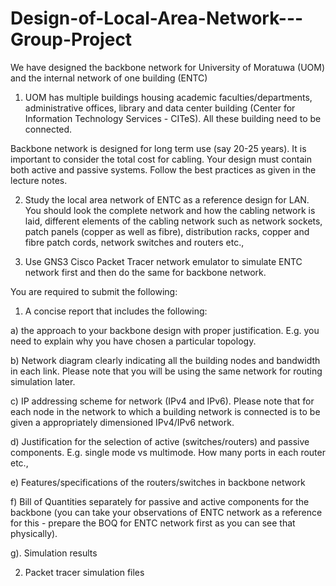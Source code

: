 # Design-of-Local-Area-Network---Group-Project
We have designed the backbone network for University of Moratuwa (UOM) and the internal network of one building (ENTC)
1.  UOM has multiple buildings housing academic faculties/departments, administrative offices, library and data center building (Center for Information Technology Services - CITeS).  All these building need to be connected.

Backbone network is designed for long term use (say 20-25 years).  It is important to consider the total cost for cabling.  Your design must contain both active and passive systems. 
Follow the best practices as given in the lecture notes. 

2.  Study the local area network of ENTC as a reference design for LAN.  You should look the complete network and how the cabling network is laid, different elements of the cabling network such as network sockets, patch panels (copper as well as fibre), distribution racks, copper and fibre patch cords, network switches and routers etc.,

3.  Use GNS3   Cisco Packet Tracer network emulator to simulate ENTC network first and then do the same for backbone network. 

You are required to submit the following:

1.  A concise report that includes the following:

a)  the approach to your backbone design with proper justification.  E.g. you need to explain why you have chosen a particular topology.

b) Network diagram clearly indicating all the building nodes and bandwidth in each link.   Please note that you will be using the same network for routing simulation later.

c) IP addressing scheme for network (IPv4 and IPv6). Please note that for each node in the network to which a building network is connected is to be given a appropriately dimensioned IPv4/IPv6 network. 

d) Justification for the selection of active (switches/routers) and passive components.  E.g.  single mode vs multimode.  How many ports in each router etc.,

e) Features/specifications of the routers/switches in backbone network

f) Bill of Quantities separately for passive and active components for the backbone (you can take your observations of ENTC network as a reference for this - prepare the BOQ for ENTC network first as you can see that physically). 

g). Simulation results

2.  Packet tracer simulation files
